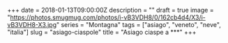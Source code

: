 +++
date = 2018-01-13T09:00:00Z
description = ""
draft = true
image = "https://photos.smugmug.com/photos/i-vB3VDH8/0/162cb4d4/X3/i-vB3VDH8-X3.jpg"
series = "Montagna"
tags = ["asiago", "veneto", "neve", "italia"]
slug = "asiago-ciaspole"
title = "Asiago ciaspe a ***"
+++


